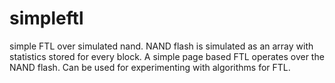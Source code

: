 simpleftl
=========
simple FTL over simulated nand.
NAND flash is simulated as an array with statistics stored for every block.
A simple page based FTL operates over the NAND flash.
Can be used for experimenting with  algorithms for FTL.

